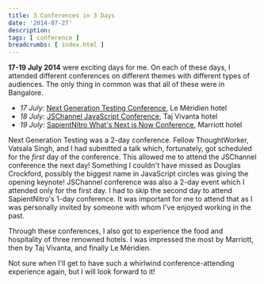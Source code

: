 ```yaml
---
title: 3 Conferences in 3 Days
date: '2014-07-27'
description:
tags: [ conference ]
breadcrumbs: [ index.html ]
---
```


**17-19 July 2014** were exciting days for me. On each of these days, I attended different conferences on different themes with different types of audiences. The only thing in common was that all of these were in Bangalore.

* *17 July:* [Next Generation Testing Conference](next-generation-testing-conference-2014), Le Méridien hotel
* *18 July:* [JSChannel JavaScript Conference](jschannel-javascript-conference-2014), Taj Vivanta hotel
* *19 July:* [SapientNitro What's Next is Now Conference](sapientnitro-what-s-next-is-now-2014), Marriott hotel

Next Generation Testing was a 2-day conference. Fellow ThoughtWorker, Vatsala Singh, and I had submitted a talk which, fortunately, got scheduled for the *first* day of the conference. This allowed me to attend the JSChannel conference the next day! Something I couldn't have missed as Douglas Crockford, possibly the biggest name in JavaScript circles was giving the opening keynote! JSChannel conference was also a 2-day event which I attended only for the first day. I had to skip the second day to attend SapientNitro's 1-day conference. It was important for me to attend that as I was personally invited by someone with whom I've enjoyed working in the past.

Through these conferences, I also got to experience the food and hospitality of three renowned hotels. I was impressed the most by Marriott, then by Taj Vivanta, and finally Le Méridien.

Not sure when I'll get to have such a whirlwind conference-attending experience again, but I will look forward to it!
